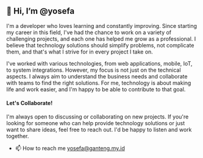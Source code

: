 ## 👋 Hi, I’m @yosefa

I'm a developer who loves learning and constantly improving. Since starting my career in this field, I've had the chance to work on a variety of challenging projects, and each one has helped me grow as a professional. I believe that technology solutions should simplify problems, not complicate them, and that's what I strive for in every project I take on.

I've worked with various technologies, from web applications, mobile, IoT, to system integrations. However, my focus is not just on the technical aspects. I always aim to understand the business needs and collaborate with teams to find the right solutions. For me, technology is about making life and work easier, and I'm happy to be able to contribute to that goal.

#### Let's Collaborate!
I'm always open to discussing or collaborating on new projects. If you're looking for someone who can help provide technology solutions or just want to share ideas, feel free to reach out. I'd be happy to listen and work together.

- 📫 How to reach me yosefa@ganteng.my.id

